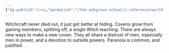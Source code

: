 ```yaml
---
{"dg-publish":true,"permalink":"/the-ashgrove-school/z-reference/world-factions/the-covens/"}
---
```


Witchcraft never died out, it just got better at hiding. Covens grow from gaining members, splitting off, a single Witch teaching. There are always new ways to make a new coven. They all share a distrust of men, especially men in power, and a devotion to outside powers. Paranoia is common, and justified.
